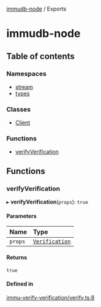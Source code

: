 [immudb-node](README.md) / Exports

# immudb-node

## Table of contents

### Namespaces

- [stream](modules/stream.md)
- [types](modules/types.md)

### Classes

- [Client](classes/Client.md)

### Functions

- [verifyVerification](modules.md#verifyverification)

## Functions

### verifyVerification

▸ **verifyVerification**(`props`): ``true``

#### Parameters

| Name | Type |
| :------ | :------ |
| `props` | [`Verification`](modules/types.md#verification) |

#### Returns

``true``

#### Defined in

[immu-verify-verification/verify.ts:8](https://github.com/user3232/node-immu-db/blob/84e891f/immudb-node/src/immu-verify-verification/verify.ts#L8)
